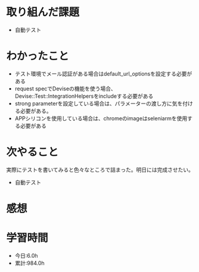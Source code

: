 # 取り組んだ課題
- 自動テスト
# わかったこと
- テスト環境でメール認証がある場合はdefault_url_optionsを設定する必要がある
- request specでDeviseの機能を使う場合、 Devise::Test::IntegrationHelpersをincludeする必要がある
- strong parameterを設定している場合は、パラメーターの渡し方に気を付ける必要がある。
- APPシリコンを使用している場合は、chromeのimageはseleniarmを使用する必要がある
# 次やること
実際にテストを書いてみると色々なところで詰まった。明日には完成させたい。
- 自動テスト
# 感想
# 学習時間
- 今日:6.0h
- 累計:984.0h